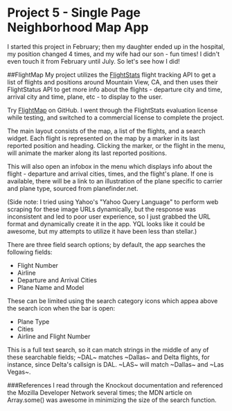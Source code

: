 # Project 5 - Single Page Neighborhood Map App
I started this project in February; then my daughter ended up in the hospital, my position changed 4 times, and my wife had our son - fun times!  I didn't even touch it from February until July.  So let's see how I did!

##FlightMap
My project utilizes the [FlightStats](http://www.flightstats.com) flight tracking API to get a list of flights and positions around Mountain View, CA, and then uses their FlightStatus API to get more info about the flights - departure city and time, arrival city and time, plane, etc - to display to the user.

Try [FlightMap](http://aricept.github.io/map) on GitHub.  I went through the FlightStats evaluation license while testing, and switched to a commercial license to complete the project.

The main layout consists of the map, a list of the flights, and a search widget.  Each flight is represented on the map by a marker in its last reported position and heading.  Clicking the marker, or the flight in the menu, will animate the marker along its last reported positions.

This will also open an infobox in the menu which displays info about the flight - departure and arrival cities, times, and the flight's plane.  If one is available, there will be a link to an illustration of the plane specific to carrier and plane type, sourced from planefinder.net.

(Side note: I tried using Yahoo's "Yahoo Query Language" to perform web scraping for these image URLs dynamically, but the response was inconsistent and led to poor user experience, so I just grabbed the URL format and dynamically create it in the app.  YQL looks like it could be awesome, but my attempts to utilize it have been less than stellar.)

There are three field search options; by default, the app searches the following fields:
* Flight Number
* Airline
* Departure and Arrival Cities
* Plane Name and Model

These can be limited using the search category icons which appea above the search icon when the bar is open:
* Plane Type
* Cities
* Airline and Flight Number

This is a full text search, so it can match strings in the middle of any of these searchable fields; ~DAL~ matches ~Dallas~ and Delta flights, for instance, since Delta's callsign is DAL.  ~LAS~ will match ~Dallas~ and ~Las Vegas~.

###References
I read through the Knockout documentation and referenced the Mozilla Developer Network several times; the MDN article on Array.some() was awesome in minimizing the size of the search function.
